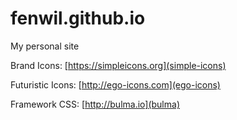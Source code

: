 # fenwil.github.io
My personal site

Brand Icons: [https://simpleicons.org](simple-icons)

Futuristic Icons: [http://ego-icons.com](ego-icons)

Framework CSS: [http://bulma.io](bulma)